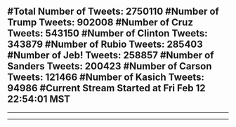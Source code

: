 #Total Number of Tweets: 2750110 
#Number of Trump Tweets: 902008
#Number of Cruz Tweets: 543150
#Number of Clinton Tweets: 343879
#Number of Rubio Tweets: 285403
#Number of Jeb! Tweets: 258857
#Number of Sanders Tweets: 200423
#Number of Carson Tweets: 121466
#Number of Kasich Tweets: 94986
#Current Stream Started at Fri Feb 12 22:54:01 MST
---
---
---
